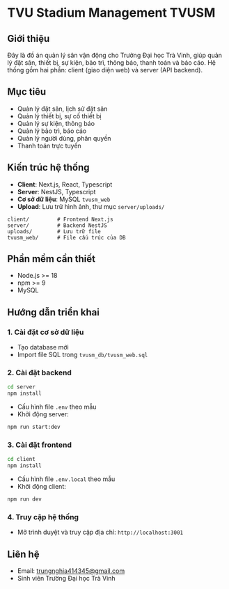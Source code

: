 # TVU Stadium Management TVUSM

## Giới thiệu

Đây là đồ án quản lý sân vận động cho Trường Đại học Trà Vinh, giúp quản lý đặt sân, thiết bị, sự kiện, bảo trì, thông báo, thanh toán và báo cáo. Hệ thống gồm hai phần: client (giao diện web) và server (API backend).

## Mục tiêu

-   Quản lý đặt sân, lịch sử đặt sân
-   Quản lý thiết bị, sự cố thiết bị
-   Quản lý sự kiện, thông báo
-   Quản lý bảo trì, báo cáo
-   Quản lý người dùng, phân quyền
-   Thanh toán trực tuyến

## Kiến trúc hệ thống

-   **Client**: Next.js, React, Typescript
-   **Server**: NestJS, Typescript
-   **Cơ sở dữ liệu**: MySQL `tvusm_web`
-   **Upload**: Lưu trữ hình ảnh, thư mục `server/uploads/`

```
client/         # Frontend Next.js
server/         # Backend NestJS
uploads/        # Lưu trữ file
tvusm_web/      # File cấu trúc của DB
```

## Phần mềm cần thiết

-   Node.js >= 18
-   npm >= 9
-   MySQL

## Hướng dẫn triển khai

### 1. Cài đặt cơ sở dữ liệu

-   Tạo database mới
-   Import file SQL trong `tvusm_db/tvusm_web.sql`

### 2. Cài đặt backend

```bash
cd server
npm install
```

-   Cấu hình file `.env` theo mẫu
-   Khởi động server:

```bash
npm run start:dev
```

### 3. Cài đặt frontend

```bash
cd client
npm install
```

-   Cấu hình file `.env.local` theo mẫu
-   Khởi động client:

```bash
npm run dev
```

### 4. Truy cập hệ thống

-   Mở trình duyệt và truy cập địa chỉ: `http://localhost:3001`

## Liên hệ

-   Email: trungnghia414345@gmail.com
-   Sinh viên Trường Đại học Trà Vinh
